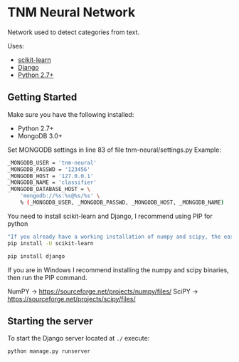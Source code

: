 # TNM Neural Network
Network used to detect categories from text.

Uses:

 - [scikit-learn](http://scikit-learn.org/)
 - [Django](https://www.djangoproject.com/)
 - [Python 2.7+](https://www.python.org/)

## Getting Started
Make sure you have the following installed:

 - Python 2.7+
 - MongoDB 3.0+

Set MONGODB settings in line 83 of file tnm-neural/settings.py
Example:
```sh
_MONGODB_USER = 'tnm-neural'
_MONGODB_PASSWD = '123456'
_MONGODB_HOST = '127.0.0.1'
_MONGODB_NAME = 'classifier'
_MONGODB_DATABASE_HOST = \
    'mongodb://%s:%s@%s/%s' \
    % (_MONGODB_USER, _MONGODB_PASSWD, _MONGODB_HOST, _MONGODB_NAME)
```

You need to install scikit-learn and Django, I recommend using PIP for python
```sh
"If you already have a working installation of numpy and scipy, the easiest way to install scikit-learn is using pip"
pip install -U scikit-learn

pip install django
```

If you are in Windows I recommend installing the numpy and scipy binaries, then run the PIP command.

NumPY -> https://sourceforge.net/projects/numpy/files/
SciPY -> https://sourceforge.net/projects/scipy/files/

## Starting the server
To start the Django server located at `./` execute:
```sh
python manage.py runserver
```